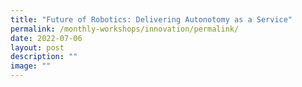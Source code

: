 ```yaml
---
title: "Future of Robotics: Delivering Autonotomy as a Service"
permalink: /monthly-workshops/innovation/permalink/
date: 2022-07-06
layout: post
description: ""
image: ""
---
```

